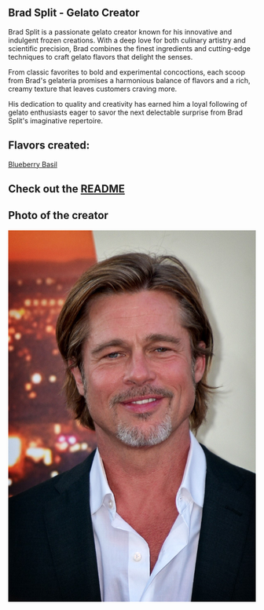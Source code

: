 ## Brad Split - Gelato Creator

Brad Split is a passionate gelato creator known for his innovative and indulgent frozen creations. With a deep love for both culinary artistry and scientific precision, Brad combines the finest ingredients and cutting-edge techniques to craft gelato flavors that delight the senses.

From classic favorites to bold and experimental concoctions, each scoop from Brad's gelateria promises a harmonious balance of flavors and a rich, creamy texture that leaves customers craving more.

His dedication to quality and creativity has earned him a loyal following of gelato enthusiasts eager to savor the next delectable surprise from Brad Split's imaginative repertoire.

## Flavors created:
[Blueberry Basil](../BlueberryBasil.md)

## Check out the [README](../README.md)

## Photo of the creator
![Bradd Split](../Photos/Bradd_Split.jpg)